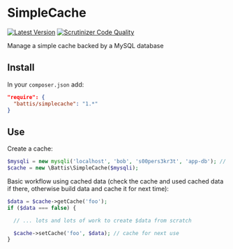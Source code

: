 # SimpleCache

[![Latest Version](https://img.shields.io/packagist/v/battis/simplecache.svg)](https://packagist.org/packages/battis/simplecache)
[![Scrutinizer Code Quality](https://scrutinizer-ci.com/g/battis/simplecache/badges/quality-score.png?b=master)](https://scrutinizer-ci.com/g/battis/simplecache/?branch=master)

Manage a simple cache backed by a MySQL database

## Install

In your `composer.json` add:

```JSON
"require": {
  "battis/simplecache": "1.*"
}
```

## Use

Create a cache:

```PHP
$mysqli = new mysqli('localhost', 'bob', 's00pers3kr3t', 'app-db'); // or whatever your credentials are
$cache = new \Battis\SimpleCache($mysqli);
```

Basic workflow using cached data (check the cache and used cached data if there, otherwise build data and cache it for next time):

```PHP
$data = $cache->getCache('foo');
if ($data === false) {

  // ... lots and lots of work to create $data from scratch

  $cache->setCache('foo', $data); // cache for next use
}
